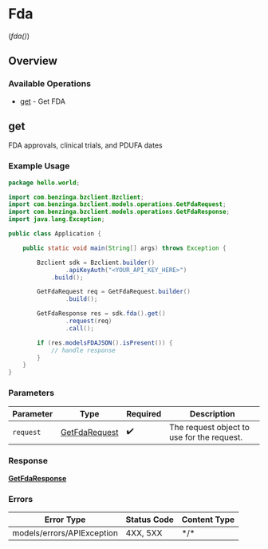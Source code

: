 # Fda
(*fda()*)

## Overview

### Available Operations

* [get](#get) - Get FDA

## get

FDA approvals, clinical trials, and PDUFA dates

### Example Usage

```java
package hello.world;

import com.benzinga.bzclient.Bzclient;
import com.benzinga.bzclient.models.operations.GetFdaRequest;
import com.benzinga.bzclient.models.operations.GetFdaResponse;
import java.lang.Exception;

public class Application {

    public static void main(String[] args) throws Exception {

        Bzclient sdk = Bzclient.builder()
                .apiKeyAuth("<YOUR_API_KEY_HERE>")
            .build();

        GetFdaRequest req = GetFdaRequest.builder()
                .build();

        GetFdaResponse res = sdk.fda().get()
                .request(req)
                .call();

        if (res.modelsFDAJSON().isPresent()) {
            // handle response
        }
    }
}
```

### Parameters

| Parameter                                                 | Type                                                      | Required                                                  | Description                                               |
| --------------------------------------------------------- | --------------------------------------------------------- | --------------------------------------------------------- | --------------------------------------------------------- |
| `request`                                                 | [GetFdaRequest](../../models/operations/GetFdaRequest.md) | :heavy_check_mark:                                        | The request object to use for the request.                |

### Response

**[GetFdaResponse](../../models/operations/GetFdaResponse.md)**

### Errors

| Error Type                 | Status Code                | Content Type               |
| -------------------------- | -------------------------- | -------------------------- |
| models/errors/APIException | 4XX, 5XX                   | \*/\*                      |